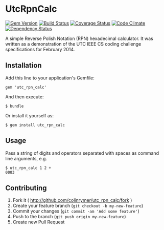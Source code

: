 # UtcRpnCalc

[![Gem Version](https://badge.fury.io/rb/utc_rpn_calc.png)](http://badge.fury.io/rb/utc_rpn_calc)
[![Build Status](https://travis-ci.org/colinrymer/utc_rpn_calc.png?branch=master)](https://travis-ci.org/colinrymer/utc_rpn_calc)
[![Coverage Status](https://coveralls.io/repos/colinrymer/utc_rpn_calc/badge.png)](https://coveralls.io/r/colinrymer/utc_rpn_calc)
[![Code Climate](https://codeclimate.com/github/colinrymer/utc_rpn_calc.png)](https://codeclimate.com/github/colinrymer/utc_rpn_calc)
[![Dependency Status](https://gemnasium.com/colinrymer/utc_rpn_calc.png)](https://gemnasium.com/colinrymer/utc_rpn_calc)

A simple Reverse Polish Notation (RPN) hexadecimal calculator.
It was written as a demonstration of the UTC IEEE CS coding challenge
specifications for February 2014.

## Installation

Add this line to your application's Gemfile:

    gem 'utc_rpn_calc'

And then execute:

    $ bundle

Or install it yourself as:

    $ gem install utc_rpn_calc

## Usage

Pass a string of digits and operators separated with spaces as command line arguments, e.g.

```
$ utc_rpn_calc 1 2 +
0003
```

## Contributing

1. Fork it ( http://github.com/colinrymer/utc_rpn_calc/fork )
2. Create your feature branch (`git checkout -b my-new-feature`)
3. Commit your changes (`git commit -am 'Add some feature'`)
4. Push to the branch (`git push origin my-new-feature`)
5. Create new Pull Request
